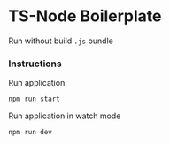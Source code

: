 # TS-Node Boilerplate

Run without build `.js` bundle

### Instructions

Run application
```bash
npm run start
```

Run application in watch mode
```bash
npm run dev
```